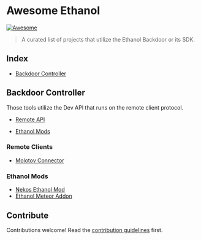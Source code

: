 # Awesome Ethanol 
[![Awesome](https://awesome.re/badge.svg)](https://awesome.re)

> A curated list of projects that utilize the Ethanol Backdoor or its SDK.


## Index

- [Backdoor Controller](#backdoor-controller)


## Backdoor Controller

Those tools utilize the Dev API that runs on the remote client protocol.

- [Remote API](#remote-clients)

- [Ethanol Mods](#ethanol-mods)

### Remote Clients

- [Molotov Connector](https://github.com/Veslydev/EthanolRemoteDiscord)


### Ethanol Mods

- [Nekos Ethanol Mod](https://github.com/NekosAreKawaii/EthanolMod)
- [Ethanol Meteor Addon](https://github.com/Dark-Developments/Ethanol-Meteor-Addon)
  

## Contribute

Contributions welcome! Read the [contribution guidelines](contributing.md) first.
